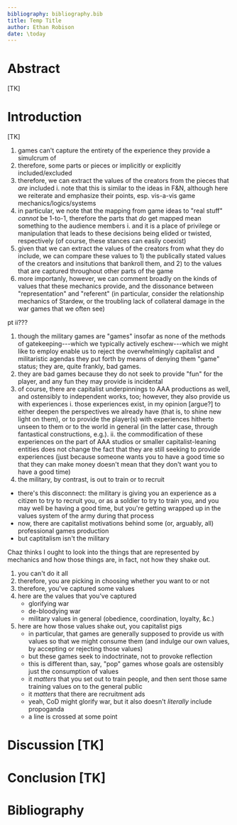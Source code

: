 ```yaml
---
bibliography: bibliography.bib
title: Temp Title
author: Ethan Robison
date: \today
---
```


# Abstract
[TK]

# Introduction
[TK]

1. games can't capture the entirety of the experience they provide a
   simulcrum of
2. therefore, some parts or pieces or implicitly or explicitly
   included/excluded
3. therefore, we can extract the values of the creators from the pieces
   that _are_ included
    i. note that this is similar to the ideas in F&N, although here we
    reiterate and emphasize their points, esp. vis-a-vis game
    mechanics/logics/systems
4. in particular, we note that the mapping from game ideas to "real
   stuff" _cannot_ be 1-to-1, therefore the parts that _do_ get mapped
   mean something to the audience members
    i. and it is a place of privilege or manipulation that leads to
    these decisions being elided or twisted, respectively (of course,
    these stances can easily coexist)
5. given that we can extract the values of the creators from what they
   do include, we can compare these values to 1) the publically stated
   values of the creators and insitutions that bankroll them, and 2) to
   the values that are captured throughout other parts of the game
6. more importanly, however, we can comment broadly on the kinds of
   values that these mechanics provide, and the dissonance between
   "representation" and "referent" (in particular, consider the
   relationship mechanics of Stardew, or the troubling lack of
   collateral damage in the war games that we often see)

pt ii???

1. though the military games are "games" insofar as none of the methods
   of gatekeeping---which we typically actively eschew---which we might
   like to employ enable us to reject the overwhelmingly capitalist and
   militaristic agendas they put forth by means of denying them "game"
   status; they are, quite frankly, bad games.
2. they are bad games because they do not seek to provide "fun" for the
   player, and any fun they may provide is incidental
3. of course, there are capitalist underpinnings to AAA productions as
   well, and ostensibly to independent works, too; however, they also
   provide us with experiences
    i. those experiences exist, in my opinion [argue?] to either
    deepen the perspectives we already have (that is, to shine new light
    on them), or to provide the player(s) with experiences hitherto
    unseen to them or to the world in general (in the latter case,
    through fantastical constructions, e.g.).
    ii. the commodification of these experiences on the part of AAA
    studios or smaller capitalist-leaning entities does not change the
    fact that they are still seeking to provide experiences (just
    because someone wants you to have a good time so that they can make
    money doesn't mean that they don't want you to have a good time)
4. the military, by contrast, is out to train or to recruit

- there's this disconnect: the military is giving you an experience
  as a citizen to try to recruit you, or as a soldier to try to
  train you, and you may well be having a good time, but you're
  getting wrapped up in the values system of the army during that
  process
- now, there are capitalist motivations behind some (or, arguably, all)
  professional games production
- but captitalism isn't the military

Chaz thinks I ought to look into the things that are represented by
mechanics and how those things are, in fact, not how they shake out.

1. you can't do it all
2. therefore, you are picking in choosing whether you want to or not
3. therefore, you've captured some values
4. here are the values that you've captured
    - glorifying war
    - de-bloodying war
    - military values in general (obedience, coordination, loyalty, &c.)
5. here are how those values shake out, you capitalist pigs
    - in particular, that games are generally supposed to provide us
      with values so that we might consume them (and indulge our own
      values, by accepting or rejecting those values)
    - but these games seek to indoctrinate, not to provoke reflection
    - this is different than, say, "pop" games whose goals are
      ostensibly just the consumption of values
    - it _matters_ that you set out to train people, and then sent those
      same training values on to the general public
    - it _matters_ that there are recruitment ads
    - yeah, CoD might glorify war, but it also doesn't _literally_
      include propoganda
    - a line is crossed at some point

# Discussion [TK]

# Conclusion [TK]

# Bibliography
